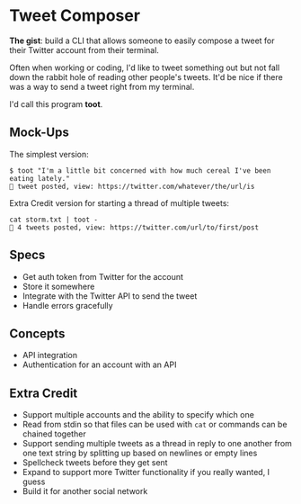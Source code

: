 # Tweet Composer

**The gist**: build a CLI that allows someone to easily compose a tweet for their Twitter account from their terminal.

Often when working or coding, I'd like to tweet something out but not fall down the rabbit hole of reading other people's tweets. It'd be nice if there was a way to send a tweet right from my terminal.

I'd call this program **toot**.

## Mock-Ups

The simplest version:

``` console
$ toot "I'm a little bit concerned with how much cereal I've been eating lately."
🦉 tweet posted, view: https://twitter.com/whatever/the/url/is
```

Extra Credit version for starting a thread of multiple tweets:

``` console
cat storm.txt | toot -
🦉 4 tweets posted, view: https://twitter.com/url/to/first/post
```

## Specs

- Get auth token from Twitter for the account
- Store it somewhere
- Integrate with the Twitter API to send the tweet
- Handle errors gracefully

## Concepts

- API integration
- Authentication for an account with an API

## Extra Credit

- Support multiple accounts and the ability to specify which one
- Read from stdin so that files can be used with `cat` or commands can be chained together
- Support sending multiple tweets as a thread in reply to one another from one text string by splitting up based on newlines or empty lines
- Spellcheck tweets before they get sent
- Expand to support more Twitter functionality if you really wanted, I guess
- Build it for another social network
